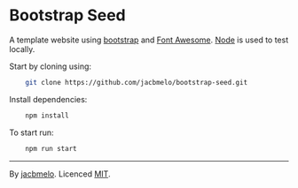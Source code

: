 # Bootstrap Seed

A template website using [bootstrap](http://getbootstrap.com/) and [Font Awesome](http://fontawesome.io/). [Node](https://nodejs.org/) is used to test locally.

Start by cloning using:

```sh
    git clone https://github.com/jacbmelo/bootstrap-seed.git
```

Install dependencies:

```sh
    npm install
```

To start run:

```sh
    npm run start
```

---
By [jacbmelo](http://jacbmelo.github.io). Licenced [MIT](LICENE).
